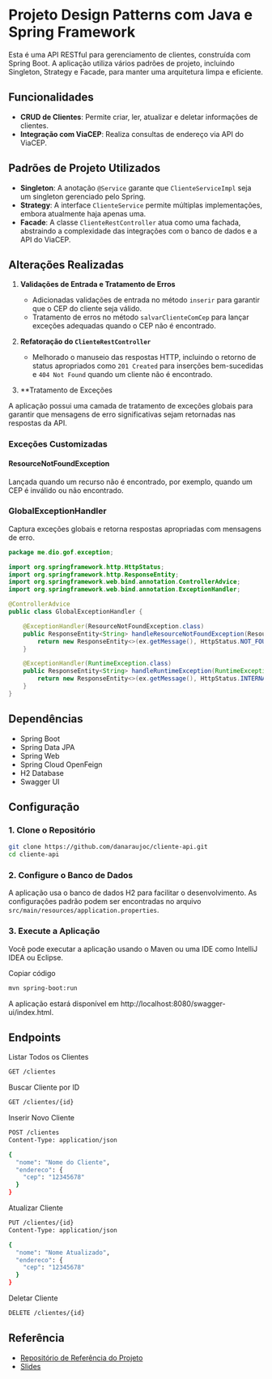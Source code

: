 
# Projeto Design Patterns com Java e Spring Framework

Esta é uma API RESTful para gerenciamento de clientes, construída com Spring Boot. A aplicação utiliza vários padrões de projeto, incluindo Singleton, Strategy e Facade, para manter uma arquitetura limpa e eficiente.

## Funcionalidades

- **CRUD de Clientes**: Permite criar, ler, atualizar e deletar informações de clientes.
- **Integração com ViaCEP**: Realiza consultas de endereço via API do ViaCEP.

## Padrões de Projeto Utilizados

- **Singleton**: A anotação `@Service` garante que `ClienteServiceImpl` seja um singleton gerenciado pelo Spring.
- **Strategy**: A interface `ClienteService` permite múltiplas implementações, embora atualmente haja apenas uma.
- **Facade**: A classe `ClienteRestController` atua como uma fachada, abstraindo a complexidade das integrações com o banco de dados e a API do ViaCEP.

## Alterações Realizadas

1. **Validações de Entrada e Tratamento de Erros**

   - Adicionadas validações de entrada no método `inserir` para garantir que o CEP do cliente seja válido.
   - Tratamento de erros no método `salvarClienteComCep` para lançar exceções adequadas quando o CEP não é encontrado.

2. **Refatoração do `ClienteRestController`**

   - Melhorado o manuseio das respostas HTTP, incluindo o retorno de status apropriados como `201 Created` para inserções bem-sucedidas e `404 Not Found` quando um cliente não é encontrado.

3. **Tratamento de Exceções

A aplicação possui uma camada de tratamento de exceções globais para garantir que mensagens de erro significativas sejam retornadas nas respostas da API.

### Exceções Customizadas

#### ResourceNotFoundException

Lançada quando um recurso não é encontrado, por exemplo, quando um CEP é inválido ou não encontrado.

### GlobalExceptionHandler

Captura exceções globais e retorna respostas apropriadas com mensagens de erro.

```java
package me.dio.gof.exception;

import org.springframework.http.HttpStatus;
import org.springframework.http.ResponseEntity;
import org.springframework.web.bind.annotation.ControllerAdvice;
import org.springframework.web.bind.annotation.ExceptionHandler;

@ControllerAdvice
public class GlobalExceptionHandler {

    @ExceptionHandler(ResourceNotFoundException.class)
    public ResponseEntity<String> handleResourceNotFoundException(ResourceNotFoundException ex) {
        return new ResponseEntity<>(ex.getMessage(), HttpStatus.NOT_FOUND);
    }

    @ExceptionHandler(RuntimeException.class)
    public ResponseEntity<String> handleRuntimeException(RuntimeException ex) {
        return new ResponseEntity<>(ex.getMessage(), HttpStatus.INTERNAL_SERVER_ERROR);
    }
}

```

## Dependências

- Spring Boot
- Spring Data JPA
- Spring Web
- Spring Cloud OpenFeign
- H2 Database
- Swagger UI

## Configuração

### 1. Clone o Repositório

```sh
git clone https://github.com/danaraujoc/cliente-api.git
cd cliente-api

```

### 2. Configure o Banco de Dados
A aplicação usa o banco de dados H2 para facilitar o desenvolvimento. As configurações padrão podem ser encontradas no arquivo `src/main/resources/application.properties`.

### 3. Execute a Aplicação
Você pode executar a aplicação usando o Maven ou uma IDE como IntelliJ IDEA ou Eclipse.


Copiar código
```sh 
mvn spring-boot:run

```

A aplicação estará disponível em http://localhost:8080/swagger-ui/index.html.

## Endpoints

Listar Todos os Clientes
```sh 
GET /clientes
```
Buscar Cliente por ID
```sh 
GET /clientes/{id}
```
Inserir Novo Cliente
```sh 
POST /clientes
Content-Type: application/json

{
  "nome": "Nome do Cliente",
  "endereco": {
    "cep": "12345678"
  }
}
```
Atualizar Cliente
```sh 
PUT /clientes/{id}
Content-Type: application/json

{
  "nome": "Nome Atualizado",
  "endereco": {
    "cep": "12345678"
  }
}
```
Deletar Cliente
```sh 
DELETE /clientes/{id}
```

## Referência

 - [Repositório de Referência do Projeto](https://github.com/digitalinnovationone/lab-padroes-projeto-spring)
 - [Slides](https://docs.google.com/presentation/d/1WU8gLHbB1s9XCIGsQ87gD36kt398qLch/edit#slide=id.geb2cb828ca_0_17)


